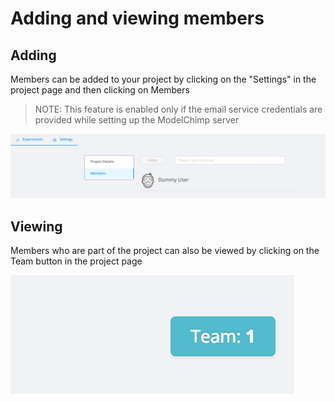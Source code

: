 # Adding and viewing members

## Adding

Members can be added to your project by clicking on the "Settings" in the project page and then clicking on Members

> NOTE: This feature is enabled only if the email service credentials are provided while setting up the ModelChimp server

![Screenshot](../img/24.png)


## Viewing

Members who are part of the project can also be viewed by clicking on the Team button in the project page

![Screenshot](../img/26.png)
